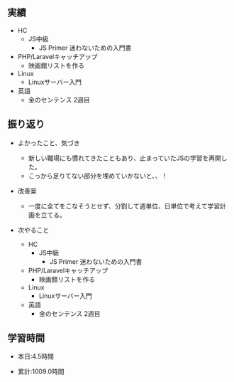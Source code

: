 ## 実績
  - HC
    - JS中級
      - JS Primer 迷わないための入門書
  - PHP/Laravelキャッチアップ
    - 映画館リストを作る
  - Linux
    - Linuxサーバー入門
  - 英語
    - 金のセンテンス 2週目

## 振り返り
- よかったこと、気づき
  - 新しい職場にも慣れてきたこともあり、止まっていたJSの学習を再開した。
  - こっから足りてない部分を埋めていかないと、、！
- 改善案
  - 一度に全てをこなそうとせず、分割して週単位、日単位で考えて学習計画を立てる。

- 次やること
  - HC
    - JS中級
      - JS Primer 迷わないための入門書
  - PHP/Laravelキャッチアップ
    - 映画館リストを作る
  - Linux
    - Linuxサーバー入門
  - 英語
    - 金のセンテンス 2週目

## 学習時間
- 本日:4.5時間

- 累計:1009.0時間